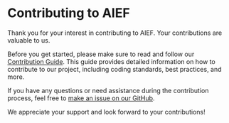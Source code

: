 # Contributing to AIEF

Thank you for your interest in contributing to AIEF. Your contributions are valuable to us.

Before you get started, please make sure to read and follow our [Contribution Guide](https://agentprotocol.ai/contributing/guide). This guide provides detailed information on how to contribute to our project, including coding standards, best practices, and more.

If you have any questions or need assistance during the contribution process, feel free to [make an issue on our GitHub](https://github.com/AI-Engineer-Foundation/agent-protocol/issues).

We appreciate your support and look forward to your contributions!
